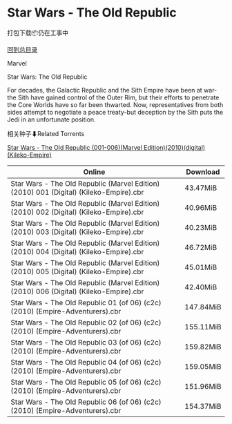 # Star Wars - The Old Republic

打包下载📦仍在工事中

[回到总目录](/Catalogs.md)

Marvel

Star Wars: The Old Republic

For decades, the Galactic Republic and the Sith Empire have been at war-the Sith have gained control of the Outer Rim, but their efforts to penetrate the Core Worlds have so far been thwarted. Now, representatives from both sides attempt to negotiate a peace treaty-but deception by the Sith puts the Jedi in an unfortunate position. 





相关种子⬇Related Torrents

[Star Wars - The Old Republic (001-006)(Marvel Edition)(2010)(digital)(Kileko-Empire)](https://github.com/alicewish/markdown/blob/master/torrent/Star-Wars---The-Old-Republic--001-006--Marvel-Edition--2010--digital--Kileko-Empire.md)

Online | Download
--- | ---
Star Wars - The Old Republic (Marvel Edition) (2010) 001 (Digital) (Kileko-Empire).cbr | 43.47MiB
Star Wars - The Old Republic (Marvel Edition) (2010) 002 (Digital) (Kileko-Empire).cbr | 40.96MiB
Star Wars - The Old Republic (Marvel Edition) (2010) 003 (Digital) (Kileko-Empire).cbr | 40.23MiB
Star Wars - The Old Republic (Marvel Edition) (2010) 004 (Digital) (Kileko-Empire).cbr | 46.72MiB
Star Wars - The Old Republic (Marvel Edition) (2010) 005 (Digital) (Kileko-Empire).cbr | 45.01MiB
Star Wars - The Old Republic (Marvel Edition) (2010) 006 (Digital) (Kileko-Empire).cbr | 42.40MiB
Star Wars - The Old Republic 01 (of 06) (c2c) (2010) (Empire-Adventurers).cbr | 147.84MiB
Star Wars - The Old Republic 02 (of 06) (c2c) (2010) (Empire-Adventurers).cbr | 155.11MiB
Star Wars - The Old Republic 03 (of 06) (c2c) (2010) (Empire-Adventurers).cbr | 159.82MiB
Star Wars - The Old Republic 04 (of 06) (c2c) (2010) (Empire-Adventurers).cbr | 159.05MiB
Star Wars - The Old Republic 05 (of 06) (c2c) (2010) (Empire-Adventurers).cbr | 151.96MiB
Star Wars - The Old Republic 06 (of 06) (c2c) (2010) (Empire-Adventurers).cbr | 154.37MiB